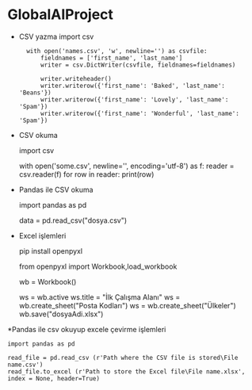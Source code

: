 # GlobalAIProject

* CSV yazma
        import csv

        with open('names.csv', 'w', newline='') as csvfile:
            fieldnames = ['first_name', 'last_name']
            writer = csv.DictWriter(csvfile, fieldnames=fieldnames)

            writer.writeheader()
            writer.writerow({'first_name': 'Baked', 'last_name': 'Beans'})
            writer.writerow({'first_name': 'Lovely', 'last_name': 'Spam'})
            writer.writerow({'first_name': 'Wonderful', 'last_name': 'Spam'})

* CSV okuma

    import csv

    with open('some.csv', newline='', encoding='utf-8') as f:
        reader = csv.reader(f)
        for row in reader:
            print(row)         


* Pandas ile CSV okuma

    import pandas as pd

    data = pd.read_csv("dosya.csv")


* Excel işlemleri
    
    pip install openpyxl

    from openpyxl import Workbook,load_workbook

    wb = Workbook()

    ws = wb.active
    ws.title = "İlk Çalışma Alanı"
    ws = wb.create_sheet("Posta Kodları")
    ws = wb.create_sheet("Ülkeler")
    wb.save("dosyaAdi.xlsx")


*Pandas ile csv okuyup excele çevirme işlemleri

    import pandas as pd

    read_file = pd.read_csv (r'Path where the CSV file is stored\File name.csv')
    read_file.to_excel (r'Path to store the Excel file\File name.xlsx', index = None, header=True)
